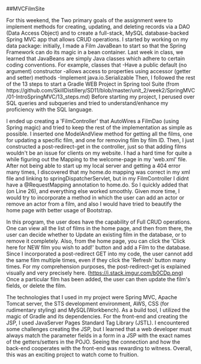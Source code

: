 ##MVCFilmSite

<p>For this weekend, the Two primary goals of the assignment were to implement methods for creating, updating, and deleting records via a DAO (Data Access Object) and to create a full-stack, MySQL database-backed Spring MVC app that allows CRUD operations. I started by working on my data package: initially, I made a Film JavaBean to start so that the  Spring Framework can do its magic in a bean container. Last week in class, we learned that JavaBeans are simply Java classes which adhere to certain coding conventions. For example, classes that
                     -Have a public default (no argument) constructor
                     -allows access to properties using accessor (getter and setter) methods
                     -Implement java.io.Serializable
Then, I followed the rest of the 13 steps to start a Gradle WEB Project in Spring tool Suite (from https://github.com/SkillDistillery/SD11/blob/master/unit_2/week2/SpringMVC/01-IntroSpringMVC/13_steps.md) Before starting my project, I perused over SQL queries and subqueries and tried to understand/enhance my proficiency with the SQL language.  </p>

  I ended up creating a 'FilmController' that AutoWires a FilmDao (using Spring magic) and tried to keep the rest of the implementation as simple as possible. I inserted one ModelAndView method for getting all the films, one for updating a specific film, and one for removing film by film ID. Then, I just constructed a post-redirect-get in the controller, just so that adding films wouldn't be an issue for clients on my website. I had a hard time for quite a while figuring out the Mapping to the welcome-page in my 'web.xml' file. After not being able to start up my local server and getting a 404 error many times, I discovered that my home.do mapping was correct in my xml file and linking to springDispatcherServlet, but in my FilmController I didnt have a @RequestMapping annotation to home.do. So I quickly added that (on Line 26), and everything else worked smoothly. Given more time, I would try to incorporate a method in which the user can add an actor or remove an actor from a film, and also I would have tried to beautify the home page with better usage of Bootstrap. 
  
  
  In this program, the user does have the capability of Full CRUD operations. One can view all the list of films in the home page, and then from there, the user can decide whether to Update an existing film in the database, or to remove it completely. Also, from the home page, you can click the 'Click here for NEW film you wish to add!' button and add a Film to the database. Since I incorporated a post-redirect GET into my code, the user cannot add the same film multiple times, even if they click the 'Refresh' button many times. For my comprehension purposes, the post-redirect-get is explained visually and very precisely here. (https://i.stack.imgur.com/b0CDp.png)   Once a particular film has been added, the user can then update the film's fields, or delete the film.  
  
  The technologies that I used in my project were Spring MVC, Apache Tomcat server,  the STS development environment, AWS, CSS (for rudimentary styling) and MySQL(Workbench). As a build tool, I utilized the magic of Gradle and its dependencies. For the front-end and creating the JSP, I used JavaServer Pages Standard Tag Library (JSTL). I encountered some challenges creating the JSP, but I learned that a web developer must always match the parameter fields in a form in a JSP with the exact names of the getters/setters in the POJO. Seeing the connection and how the back-end cooperates with the front-end was rewarding to witness. Overall, this was an exciting project to watch come to fruition.   

